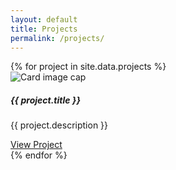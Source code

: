 ```yaml
---
layout: default
title: Projects
permalink: /projects/
---
```

<div class="container">
    <div class="row">
        {% for project in site.data.projects %}
            <div class="col-sm-4">
                <div class="card">
                  <img class="card-img-top" src="https://via.placeholder.com/300x150" alt="Card image cap">
                  <div class="card-body">
                    <h5 class="card-title">{{ project.title }}</h5>
                    <p class="card-text text-truncate">{{ project.description }}</p>
                    <a href="{{ project.permalink }}" class="btn btn-primary">View Project</a>
                  </div>
                </div>
            </div>
        {% endfor %}
    </div>
</div>